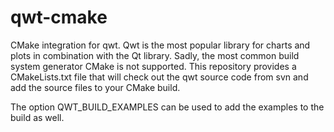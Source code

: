 # qwt-cmake
CMake integration for qwt. Qwt is the most popular library for charts and 
plots in combination with the Qt library. Sadly, the most common build system
generator CMake is not supported. This repository provides a CMakeLists.txt file
that will check out the qwt source code from svn and add the source files to your
CMake build.

The option QWT_BUILD_EXAMPLES can be used to add the examples to the build as well.
